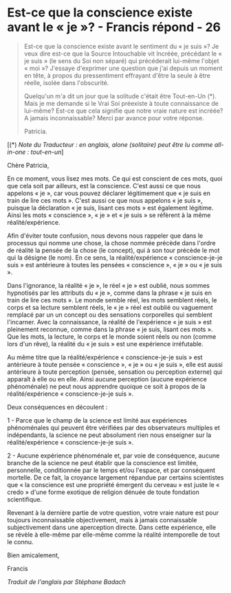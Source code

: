 # Est-ce que la conscience existe avant le « je »? - Francis répond - 26

>Est-ce que la conscience existe avant le sentiment du « je suis »? Je veux dire est-ce que la Source Intouchable vit Incréée, précédant le « je suis » (le sens du Soi non séparé) qui précéderait lui-même l'objet « moi »? J'essaye d'exprimer une question que j'ai depuis un moment en tête, à propos du pressentiment effrayant d'être la seule à être réelle, isolée dans l'obscurité.
>
>Quelqu'un m'a dit un jour que la solitude c'était être Tout-en-Un (*). Mais je me demande si le Vrai Soi préexiste à toute connaissance de lui-même? Est-ce que cela signifie que notre vraie nature est incréée? A jamais inconnaissable? Merci par avance pour votre réponse.
>
>Patricia.

[(*) _Note du Traducteur : en anglais, alone (solitaire) peut être lu comme all-in-one : tout-en-un_]

Chère Patricia,

En ce moment, vous lisez mes mots. Ce qui est conscient de ces mots, quoi que cela soit par ailleurs, est la conscience. C'est aussi ce que nous appelons « je », car vous pouvez déclarer légitimement que « je suis en train de lire ces mots ». C'est aussi ce que nous appelons « je suis », puisque la déclaration « je suis, lisant ces mots » est également légitime. Ainsi les mots « conscience », « je » et « je suis » se réfèrent à la même réalité/expérience.

Afin d'éviter toute confusion, nous devons nous rappeler que dans le processus qui nomme une chose, la chose nommée précède dans l'ordre de réalité la pensée de la chose (le concept), qui à son tour précède le mot qui la désigne (le nom). En ce sens, la réalité/expérience « conscience-je-je suis » est antérieure à toutes les pensées « conscience », « je » ou « je suis ».

Dans l'ignorance, la réalité « je », le réel « je » est oublié, nous sommes hypnotisés par les attributs du « je », comme dans la phrase « je suis en train de lire ces mots ». Le monde semble réel, les mots semblent réels, le corps et sa lecture semblent réels, le « je » réel est oublié ou vaguement remplacé par un un concept ou des sensations corporelles qui semblent l'incarner. Avec la connaissance, la réalité de l'expérience « je suis » est pleinement reconnue, comme dans la phrase « je suis, lisant ces mots ». Que les mots, la lecture, le corps et le monde soient réels ou non (comme lors d'un rêve), la réalité du « je suis » est une expérience irréfutable.

Au même titre que la réalité/expérience « conscience-je-je suis » est antérieure à toute pensée « conscience », « je » ou « je suis », elle est aussi antérieure à toute perception (pensée, sensation ou perception externe) qui apparaît à elle ou en elle. Ainsi aucune perception (aucune expérience phénoménale) ne peut nous apprendre quoique ce soit à propos de la réalité/expérience « conscience-je-je suis ».

Deux conséquences en découlent :

1 - Parce que le champ de la science est limité aux expériences phénoménales qui peuvent être vérifiées par des observateurs multiples et indépendants, la science ne peut absolument rien nous enseigner sur la réalité/expérience « conscience-je-je suis ».

2 - Aucune expérience phénoménale et, par voie de conséquence, aucune branche de la science ne peut établir que la conscience est limitée, personnelle, conditionnée par le temps et/ou l'espace, et par conséquent mortelle. De ce fait, la croyance largement répandue par certains scientistes que « la conscience est une propriété émergent du cerveau » est juste le « credo » d'une forme exotique de religion dénuée de toute fondation scientifique.

Revenant à la dernière partie de votre question, votre vraie nature est pour toujours inconnaissable objectivement, mais à jamais connaissable subjectivement dans une aperception directe. Dans cette expérience, elle se révèle à elle-même par elle-même comme la réalité intemporelle de tout le connu.

Bien amicalement,

Francis

_Traduit de l'anglais par Stéphane Badach_

